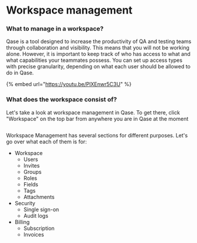 # Workspace management

### What to manage in a workspace?

Qase is a tool designed to increase the productivity of QA and testing teams through collaboration and visibility. This means that you will not be working alone. However, it is important to keep track of who has access to what and what capabilities your teammates possess. You can set up access types with precise granularity, depending on what each user should be allowed to do in Qase.

{% embed url="https://youtu.be/PlXEnwr5C3U" %}

### What does the workspace consist of?

Let's take a look at workspace management in Qase. To get there, click "Workspace" on the top bar from anywhere you are in Qase at the moment

<figure><img src="https://qase.intercom-attachments-7.com/i/o/597352875/141258aca7aa3cd2e2d4268a/gXs2NFBa3oUc96YYE6-t1iJWdoVfTIzyxjADVLET5JTtZ0VZGnEfETF8_cJ8fQ2iWlhXGGOx95DUGFK_ihpwCYubKfN3EYN4EOTNNW4nMPrRTYKfyoz2c9D-uRyP19yEg6FIolh5g9Agj6oJi4WDILAketFbvXLZSnk-RsfriipBsC9HpbxYf8JQVQ" alt=""><figcaption></figcaption></figure>

Workspace Management has several sections for different purposes. Let's go over what each of them is for:

* Workspace
  * Users
  * Invites
  * Groups
  * Roles
  * Fields
  * Tags
  * Attachments
* Security
  * Single sign-on
  * Audit logs
* Billing
  * Subscription
  * Invoices
